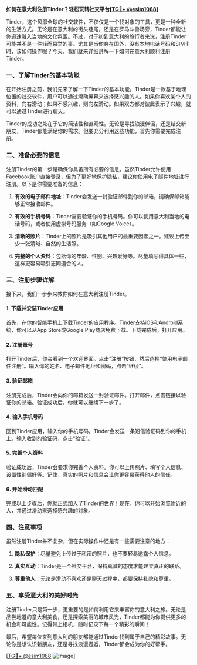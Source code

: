 **如何在意大利注册Tinder？轻松玩转社交平台[[TG💪+ @esim1088](https://t.me/s/esim1088)]**

Tinder，这个风靡全球的社交软件，不仅仅是一个找对象的工具，更是一种全新的生活方式。无论是在意大利的街头巷尾，还是在罗马斗兽场旁，Tinder都能让你迅速融入当地的文化氛围。不过，对于初到意大利的旅行者来说，注册Tinder可能并不是一件轻而易举的事。尤其是当你身在国外，没有本地电话号码和SIM卡时，该如何操作呢？今天，我们就来详细讲解一下如何在意大利顺利注册Tinder。

### 一、了解Tinder的基本功能

在开始注册之前，我们先来了解一下Tinder的基本功能。Tinder是一款基于地理位置的社交软件，用户可以通过滑动屏幕来选择感兴趣的人。如果你喜欢某个人的资料，向右滑动；如果不感兴趣，则向左滑动。如果双方都对彼此表示了兴趣，就可以通过Tinder进行聊天。

Tinder的成功之处在于它的简洁性和直观性。无论是寻找浪漫伴侣，还是结交新朋友，Tinder都能满足你的需求。但要充分利用这些功能，首先你需要完成注册。

### 二、准备必要的信息

注册Tinder的第一步是确保你具备所有必要的信息。虽然Tinder允许使用Facebook账户直接登录，但为了更好地保护隐私，建议你使用电子邮件地址进行注册。以下是你需要准备的信息：

1. **有效的电子邮件地址**：Tinder会发送一封验证邮件到你的邮箱，请确保邮箱能够正常接收邮件。
   
2. **有效的手机号码**：Tinder需要验证你的手机号码。你可以使用意大利当地的电话号码，或者使用虚拟号码服务（如Google Voice）。

3. **清晰的照片**：Tinder上的照片是吸引其他用户的最重要因素之一。建议上传至少一张清晰、自然的生活照。

4. **完整的个人资料**：包括你的年龄、性别、兴趣爱好等。尽量填写得具体一些，这样更容易吸引志同道合的人。

### 三、注册步骤详解

接下来，我们一步步来教你如何在意大利注册Tinder。

#### 1. 下载并安装Tinder应用

首先，在你的智能手机上下载Tinder的应用程序。Tinder支持iOS和Android系统，你可以从App Store或Google Play商店免费下载。下载完成后，打开应用。

#### 2. 注册账号

打开Tinder后，你会看到一个欢迎界面。点击“注册”按钮，然后选择“使用电子邮件注册”。输入你的姓名、电子邮件地址和密码，点击“继续”。

#### 3. 验证邮箱

注册完成后，Tinder会向你的邮箱发送一封验证邮件。打开邮件，点击链接以验证你的邮箱。验证成功后，你就可以继续下一步了。

#### 4. 输入手机号码

回到Tinder应用，输入你的手机号码。Tinder会发送一条短信验证码到你的手机上。输入收到的验证码，点击“验证”。

#### 5. 完善个人资料

验证成功后，Tinder会要求你完善个人资料。你可以上传照片、填写个人信息、设置性别偏好等。记住，真实的照片和信息会让你更容易获得他人的信任。

#### 6. 开始滑动匹配

完成以上步骤后，你就正式加入了Tinder的世界！现在，你可以开始浏览附近的人，并通过滑动来选择感兴趣的对象。

### 四、注意事项

虽然注册Tinder并不复杂，但在实际操作中还是有一些需要注意的地方：

1. **隐私保护**：尽量避免上传过于私密的照片，也不要轻易透露个人信息。

2. **真实互动**：Tinder是一个社交平台，保持真诚的态度才能建立真正的联系。

3. **尊重他人**：无论是滑动不喜欢还是聊天过程中，都要保持礼貌和尊重。

### 五、享受意大利的美好时光

注册Tinder只是第一步，更重要的是如何利用它来丰富你的意大利之旅。无论是品尝地道的意大利美食，还是探索美丽的城市风光，Tinder都能为你提供更多的机会和可能性。记得带上相机，随时记录下每一个精彩的瞬间！

最后，希望每位来到意大利的朋友都能通过Tinder找到属于自己的精彩故事。无论你是想认识新朋友，还是寻找浪漫邂逅，Tinder都会成为你的好帮手。

[[TG💪+ @esim1088](https://t.me/s/esim1088) ![Image](https://i.postimg.cc/4NQfJmqS/Snipaste-2025-05-13-00-14-12.png)]